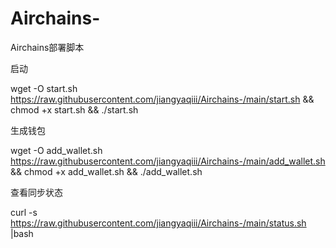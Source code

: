 # Airchains-
Airchains部署脚本


启动

wget -O start.sh https://raw.githubusercontent.com/jiangyaqiii/Airchains-/main/start.sh && chmod +x start.sh && ./start.sh

生成钱包

wget -O add_wallet.sh https://raw.githubusercontent.com/jiangyaqiii/Airchains-/main/add_wallet.sh && chmod +x add_wallet.sh && ./add_wallet.sh

查看同步状态

curl -s https://raw.githubusercontent.com/jiangyaqiii/Airchains-/main/status.sh |bash
